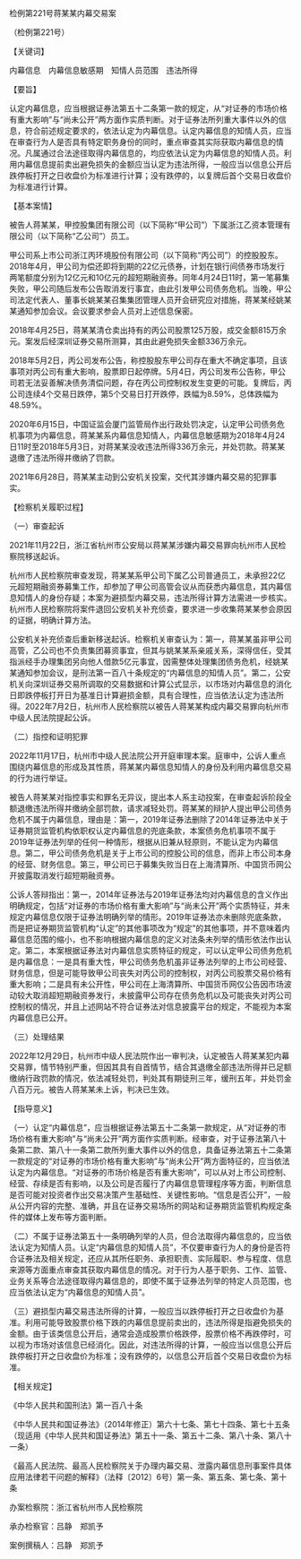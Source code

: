 检例第221号蒋某某内幕交易案

（检例第221号）

【关键词】

内幕信息  内幕信息敏感期  知情人员范围  违法所得

【要旨】

认定内幕信息，应当根据证券法第五十二条第一款的规定，从“对证券的市场价格有重大影响”与“尚未公开”两方面作实质判断。对于证券法所列重大事件以外的信息，符合前述规定要求的，依法认定为内幕信息。认定内幕信息的知情人员，应当在审查行为人是否具有特定职务身份的同时，重点审查其实际获取内幕信息的情况。凡属通过合法途径取得内幕信息的，均应依法认定为内幕信息的知情人员。利用内幕信息提前卖出避免损失的金额应当认定为违法所得，一般应当以信息公开后跌停板打开之日收盘价为标准进行计算；没有跌停的，以复牌后首个交易日收盘价为标准进行计算。

【基本案情】

被告人蒋某某，甲控股集团有限公司（以下简称“甲公司”）下属浙江乙资本管理有限公司（以下简称“乙公司”）员工。

甲公司系上市公司浙江丙环境股份有限公司（以下简称“丙公司”）的控股股东。2018年4月，甲公司为偿还即将到期的22亿元债券，计划在银行间债券市场发行两笔额度分别为12亿元和10亿元的超短期融资券。同年4月24日11时，第一笔募集失败，甲公司随后发布公告取消发行事宜，由此引发甲公司债务危机。当晚，甲公司法定代表人、董事长姚某某召集集团管理人员开会研究应对措施，蒋某某经姚某某通知参加会议。会议要求参会人员对上述信息保密。

2018年4月25日，蒋某某清仓卖出持有的丙公司股票125万股，成交金额815万余元。案发后经深圳证券交易所测算，其由此避免损失金额336万余元。

2018年5月2日，丙公司发布公告，称控股股东甲公司存在重大不确定事项，且该事项对丙公司有重大影响，股票即日起停牌。5月4日，丙公司发布公告称，甲公司若无法妥善解决债务清偿问题，存在丙公司控制权发生变更的可能。复牌后，丙公司连续4个交易日跌停，第5个交易日打开跌停，跌幅为8.59%，总体跌幅为48.59%。

2020年6月15日，中国证监会厦门监管局作出行政处罚决定，认定甲公司债务危机事项为内幕信息，蒋某某系内幕信息知情人，内幕信息敏感期为2018年4月24日11时至2018年5月3日，对蒋某某没收违法所得336万余元，并处罚款。蒋某某退缴了违法所得并缴纳了罚款。

2021年6月28日，蒋某某主动到公安机关投案，交代其涉嫌内幕交易的犯罪事实。

【检察机关履职过程】

（一）审查起诉

2021年11月22日，浙江省杭州市公安局以蒋某某涉嫌内幕交易罪向杭州市人民检察院移送起诉。

杭州市人民检察院审查发现，蒋某某系甲公司下属乙公司普通员工，未承担22亿元超短期融资券募集工作，却参加了甲公司高管会议从而获悉内幕信息，其内幕信息知情人的身份存疑；本案为避损型内幕交易，违法所得计算方法需进一步核实。杭州市人民检察院将案件退回公安机关补充侦查，要求进一步收集蒋某某参会原因的证据，明确计算方法。

公安机关补充侦查后重新移送起诉。检察机关审查认为：第一，蒋某某虽非甲公司高管，乙公司也不负责集团募资事宜，但其与姚某某系亲戚关系，深得信任，受其指派经手办理集团另向他人借款5亿元事宜，因需整体处理集团债务危机，经姚某某通知参加会议，是刑法第一百八十条规定的“内幕信息的知情人员”。第二，公安机关向深圳证券交易所调取的交易数据和计算公式显示，以市场对内幕信息的消化日即跌停板打开日为基准日计算避损金额，具有合理性，应当依法认定为违法所得。2022年7月2日，杭州市人民检察院以被告人蒋某某构成内幕交易罪向杭州市中级人民法院提起公诉。

（二）指控和证明犯罪

2022年11月17日，杭州市中级人民法院公开开庭审理本案。庭审中，公诉人重点围绕内幕信息的形成及其性质，蒋某某内幕信息知情人的身份及利用内幕信息交易的行为进行举证。

被告人蒋某某对指控事实和罪名无异议，提出本人系主动投案，在审查起诉阶段全额退缴违法所得并缴纳全部罚款，请求减轻处罚。蒋某某的辩护人提出甲公司债务危机不属于内幕信息，理由是：第一，2019年证券法删除了2014年证券法中关于证券期货监管机构依职权认定内幕信息的兜底条款，本案债务危机事项不属于2019年证券法列举的任何一种情形，根据从旧兼从轻原则，不能认定为内幕信息。第二，甲公司债务危机是关于上市公司的控股公司的信息，而非上市公司本身的经营、财务信息。第三，甲公司已于募集失败当日在上海清算所、中国货币网公开披露取消发行超短期融资券。

公诉人答辩指出：第一，2014年证券法与2019年证券法均对内幕信息的含义作出明确规定，包括“对证券的市场价格有重大影响”与“尚未公开”两个实质特征，并未规定内幕信息仅限于证券法明确列举的情形。2019年证券法亦未删除兜底条款，而是把证券期货监管机构“认定”的其他事项改为“规定”的其他事项，并不意味着内幕信息范围的缩小，也不影响根据内幕信息的定义对法条未列举的情形依法作出认定。第二，本案根据证券法对内幕信息实质特征的规定，可以认定甲公司债务危机是内幕信息：一是具有重大性，甲公司债务危机虽非证券法列举的上市公司经营、财务信息，但是可能导致甲公司丧失对丙公司的控制权，对丙公司股票交易价格有重大影响；二是具有未公开性，甲公司在上海清算所、中国货币网仅公告因市场波动较大取消超短期融资券发行，未披露甲公司存在债务危机以及可能丧失对丙公司控制权的情况，并且上述网站不符合证券法对信息披露平台的规定，不能视为本案内幕信息已公开。

（三）处理结果

2022年12月29日，杭州市中级人民法院作出一审判决，认定被告人蒋某某犯内幕交易罪，情节特别严重，但因其具有自首情节，结合其退缴全部违法所得并已足额缴纳行政罚款的情况，依法减轻处罚，判处其有期徒刑三年，缓刑五年，并处罚金八百万元。被告人蒋某某未上诉，判决已生效。

【指导意义】

（一）认定“内幕信息”，应当根据证券法第五十二条第一款规定，从“对证券的市场价格有重大影响”与“尚未公开”两方面作实质判断。经审查，对于证券法第八十条第二款、第八十一条第二款所列重大事件以外的信息，具备证券法第五十二条第一款规定的“对证券的市场价格有重大影响”与“尚未公开”两方面特征的，应当依法认定为内幕信息。“对证券的市场价格是否有重大影响”，可以从对上市公司控制、经营、存续是否有影响，以及公司是否履行了内幕信息管理程序等方面，判断信息是否可能对投资者作出交易决策产生基础性、关键性影响。“信息是否公开”，一般从公开内容的完整、准确，并且在证券交易场所的网站和证券期货监管机构规定条件的媒体上发布等方面判断。

（二）不属于证券法第五十一条明确列举的人员，但合法取得内幕信息的，应当依法认定为知情人员。认定“内幕信息的知情人员”，不仅要审查行为人的身份是否符合证券法及相关规定，还应从其所任职务、承担职责、实际履职、参与程度、信息来源等方面重点审查其获取内幕信息的情况。对于行为人基于职务、工作、监管、业务关系等合法途径取得内幕信息的，即使不属于证券法列举的特定人员范围，也应当依法认定为“内幕信息的知情人员”。

（三）避损型内幕交易违法所得的计算，一般应当以跌停板打开之日收盘价为基准。利用可能导致股票价格下跌的内幕信息提前卖出的，违法所得是指避免损失的金额。由于该类信息公开后，通常会造成股票价格跌停，股票价格不再跌停时，可以视为市场对该信息已经消化。因此，对违法所得的计算，一般应当以信息公开后跌停板打开之日收盘价为标准；没有跌停的，以信息公开后首个交易日收盘价为标准。

【相关规定】

《中华人民共和国刑法》第一百八十条 

《中华人民共和国证券法》（2014年修正）第六十七条、第七十四条、第七十五条（现适用《中华人民共和国证券法》第五十一条、第五十二条、第八十条、第八十一条）

《最高人民法院、最高人民检察院关于办理内幕交易、泄露内幕信息刑事案件具体应用法律若干问题的解释》（法释〔2012〕6号）第一条、第五条、第七条、第十条

办案检察院：浙江省杭州市人民检察院

承办检察官：吕静  郑凯予

案例撰稿人：吕静  郑凯予